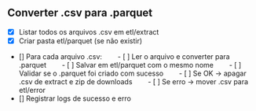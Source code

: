 ## Converter .csv para .parquet

 - [x] Listar todos os arquivos .csv em etl/extract
 - [x] Criar pasta etl/parquet (se não existir)
 - [] Para cada arquivo .csv:
  - [ ] Ler o arquivo e converter para .parquet
  - [ ] Salvar em etl/parquet com o mesmo nome
  - [ ] Validar se o .parquet foi criado com sucesso
  - [ ] Se OK → apagar .csv de extract e zip de downloads
  - [ ] Se erro → mover .csv para etl/error
 - [] Registrar logs de sucesso e erro